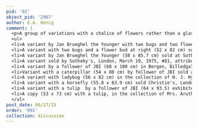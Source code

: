 ```yaml
---
pid: '92'
object_pid: '2967'
author: E.A. Honig
comment: |
  <p>A group of variations with a chalice of flowers rather than a glass with flowers:</p>
  <ul>
  <li>A variant by Jan Brueghel the Younger with two bugs and two flower buds at right (54.6 x 90.5 cm) sold in New York, Christie's, June 17, 2004, # 23.</li>
  <li>A variant with two bugs and a flower bud at right (52 x 82 cm) sold at auction, Christie's, London, July 6, 2007, #106, as Jan Brueghel the Younger.</li>
  <li>A variant by Jan Brueghel the Younger (58 x 85.7 cm) sold at Sotheby's, London, December 14, 2000, # 10</li>
  <li>A variant sold by Sotheby's, London, March 19, 1975, #81, attributed to workshop of Jan Brueghel the Elder.</li>
  <li>A variant by a follower of JBI (68 x 100 cm) in Bergen, Billedgalleri, Cat. 1907 #BB670.</li>
  <li>Variant with a caterpillar (54 x 80 cm) by follower of JBI sold at auction by Chaspentier, Paris, May 28, 1954, #75.</li>
  <li>A variant with ladybug (56 x 82 cm) in the collection of H. J. Hyams, 1968.</li>
  <li>A variant with a horsefly (55.8 x 83.9 cm) sold Christie's, London, Dec. 14, 1979.</li>
  <li>A variant with a tulip  by a follower of JBI (64 x 93.5) exhibited in Budapest Museum, "Delights for the Senses", 1989, #B6 fig 33 as Jan Brueghel the Younger.</li>
  <li>A copy (53 x 73 cm) with a tulip, in the collection of Mrs. Aruthur V.R. Tilton, Hartford Conn., 1958</li>
  </ul>
post_date: 06/27/15
order: '091'
collection: discussion
---
```

